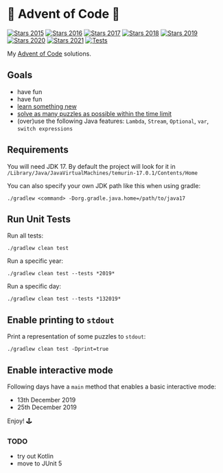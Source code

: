 

# 🎄 Advent of Code 🎅

[![Stars 2015](https://img.shields.io/static/v1?label=2015&message=34⭐&color=orangered)](https://adventofcode.com/2015)
[![Stars 2016](https://img.shields.io/static/v1?label=2016&message=20⭐&color=orangered)](https://adventofcode.com/2016)
[![Stars 2017](https://img.shields.io/static/v1?label=2017&message=20⭐&color=orangered)](https://adventofcode.com/2017)
[![Stars 2018](https://img.shields.io/static/v1?label=2018&message=50⭐&color=dodgerblue)](https://adventofcode.com/2018)
[![Stars 2019](https://img.shields.io/static/v1?label=2019&message=50⭐&color=dodgerblue)](https://adventofcode.com/2019)
[![Stars 2020](https://img.shields.io/static/v1?label=2020&message=50⭐&color=dodgerblue)](https://adventofcode.com/2020)
[![Stars 2021](https://img.shields.io/static/v1?label=2021&message=40⭐&color=orangered)](https://adventofcode.com/2021)
[![Tests](https://github.com/cicaleseandrea/advent-of-code/actions/workflows/gradle.yml/badge.svg)](https://github.com/cicaleseandrea/advent-of-code/actions/workflows/gradle.yml)

My [Advent of Code](https://adventofcode.com/) solutions.


## Goals
- have fun
- have fun
- [learn something new](topics/README.md)
- [solve as many puzzles as possible within the time limit](https://www.reddit.com/r/adventofcode/comments/7m9mg8/all_years_all_days_solve_them_within_the_time/)
- (over)use the following Java features: `Lambda`, `Stream`, `Optional`, `var`, `switch expressions`


## Requirements
You will need JDK 17. By default the project will look for it in `/Library/Java/JavaVirtualMachines/temurin-17.0.1/Contents/Home`

You can also specify your own JDK path like this when using gradle:

`./gradlew <command> -Dorg.gradle.java.home=/path/to/java17`

## Run Unit Tests
Run all tests:

`./gradlew clean test`

Run a specific year:

`./gradlew clean test --tests *2019*`

Run a specific day:

`./gradlew clean test --tests *132019*`


## Enable printing to `stdout`
Print a representation of some puzzles to `stdout`:

`./gradlew clean test -Dprint=true`


## Enable interactive mode
Following days have a `main` method that enables a basic interactive mode:
- 13th December 2019
- 25th December 2019

Enjoy! 🕹️

### TODO
- try out Kotlin
- move to JUnit 5
